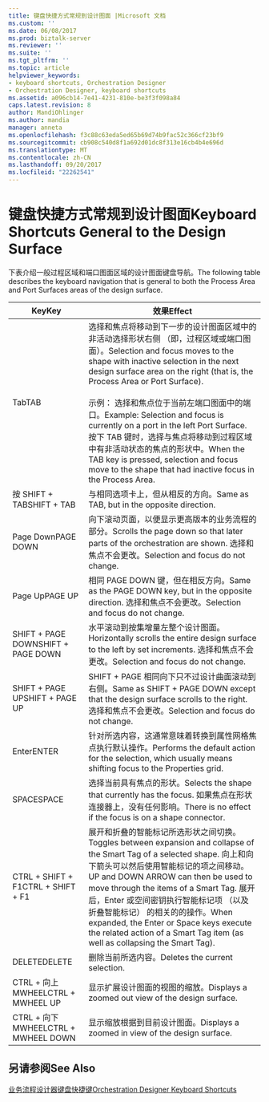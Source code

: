 ```yaml
---
title: 键盘快捷方式常规到设计图面 |Microsoft 文档
ms.custom: ''
ms.date: 06/08/2017
ms.prod: biztalk-server
ms.reviewer: ''
ms.suite: ''
ms.tgt_pltfrm: ''
ms.topic: article
helpviewer_keywords:
- keyboard shortcuts, Orchestration Designer
- Orchestration Designer, keyboard shortcuts
ms.assetid: a096cb14-7e41-4231-810e-be3f3f098a84
caps.latest.revision: 8
author: MandiOhlinger
ms.author: mandia
manager: anneta
ms.openlocfilehash: f3c88c63eda5ed65b69d74b9fac52c366cf23bf9
ms.sourcegitcommit: cb908c540d8f1a692d01dc8f313e16cb4b4e696d
ms.translationtype: MT
ms.contentlocale: zh-CN
ms.lasthandoff: 09/20/2017
ms.locfileid: "22262541"
---
```

# <a name="keyboard-shortcuts-general-to-the-design-surface"></a><span data-ttu-id="e75ed-102">键盘快捷方式常规到设计图面</span><span class="sxs-lookup"><span data-stu-id="e75ed-102">Keyboard Shortcuts General to the Design Surface</span></span>
<span data-ttu-id="e75ed-103">下表介绍一般过程区域和端口图面区域的设计图面键盘导航。</span><span class="sxs-lookup"><span data-stu-id="e75ed-103">The following table describes the keyboard navigation that is general to both the Process Area and Port Surfaces areas of the design surface.</span></span>  
  
|<span data-ttu-id="e75ed-104">Key</span><span class="sxs-lookup"><span data-stu-id="e75ed-104">Key</span></span>|<span data-ttu-id="e75ed-105">效果</span><span class="sxs-lookup"><span data-stu-id="e75ed-105">Effect</span></span>|  
|---------|------------|  
|<span data-ttu-id="e75ed-106">Tab</span><span class="sxs-lookup"><span data-stu-id="e75ed-106">TAB</span></span>|<span data-ttu-id="e75ed-107">选择和焦点将移动到下一步的设计图面区域中的非活动选择形状右侧 （即，过程区域或端口图面）。</span><span class="sxs-lookup"><span data-stu-id="e75ed-107">Selection and focus moves to the shape with inactive selection in the next design surface area on the right (that is, the Process Area or Port Surface).</span></span><br /><br /> <span data-ttu-id="e75ed-108">示例： 选择和焦点位于当前左端口图面中的端口。</span><span class="sxs-lookup"><span data-stu-id="e75ed-108">Example: Selection and focus is currently on a port in the left Port Surface.</span></span> <span data-ttu-id="e75ed-109">按下 TAB 键时，选择与焦点将移动到过程区域中有非活动状态的焦点的形状中。</span><span class="sxs-lookup"><span data-stu-id="e75ed-109">When the TAB key is pressed, selection and focus move to the shape that had inactive focus in the Process Area.</span></span>|  
|<span data-ttu-id="e75ed-110">按 SHIFT + TAB</span><span class="sxs-lookup"><span data-stu-id="e75ed-110">SHIFT + TAB</span></span>|<span data-ttu-id="e75ed-111">与相同选项卡上，但从相反的方向。</span><span class="sxs-lookup"><span data-stu-id="e75ed-111">Same as TAB, but in the opposite direction.</span></span>|  
|<span data-ttu-id="e75ed-112">Page Down</span><span class="sxs-lookup"><span data-stu-id="e75ed-112">PAGE DOWN</span></span>|<span data-ttu-id="e75ed-113">向下滚动页面，以便显示更高版本的业务流程的部分。</span><span class="sxs-lookup"><span data-stu-id="e75ed-113">Scrolls the page down so that later parts of the orchestration are shown.</span></span> <span data-ttu-id="e75ed-114">选择和焦点不会更改。</span><span class="sxs-lookup"><span data-stu-id="e75ed-114">Selection and focus do not change.</span></span>|  
|<span data-ttu-id="e75ed-115">Page Up</span><span class="sxs-lookup"><span data-stu-id="e75ed-115">PAGE UP</span></span>|<span data-ttu-id="e75ed-116">相同 PAGE DOWN 键，但在相反方向。</span><span class="sxs-lookup"><span data-stu-id="e75ed-116">Same as the PAGE DOWN key, but in the opposite direction.</span></span> <span data-ttu-id="e75ed-117">选择和焦点不会更改。</span><span class="sxs-lookup"><span data-stu-id="e75ed-117">Selection and focus do not change.</span></span>|  
|<span data-ttu-id="e75ed-118">SHIFT + PAGE DOWN</span><span class="sxs-lookup"><span data-stu-id="e75ed-118">SHIFT + PAGE DOWN</span></span>|<span data-ttu-id="e75ed-119">水平滚动到按集增量左整个设计图面。</span><span class="sxs-lookup"><span data-stu-id="e75ed-119">Horizontally scrolls the entire design surface to the left by set increments.</span></span> <span data-ttu-id="e75ed-120">选择和焦点不会更改。</span><span class="sxs-lookup"><span data-stu-id="e75ed-120">Selection and focus do not change.</span></span>|  
|<span data-ttu-id="e75ed-121">SHIFT + PAGE UP</span><span class="sxs-lookup"><span data-stu-id="e75ed-121">SHIFT + PAGE UP</span></span>|<span data-ttu-id="e75ed-122">SHIFT + PAGE 相同向下只不过设计曲面滚动到右侧。</span><span class="sxs-lookup"><span data-stu-id="e75ed-122">Same as SHIFT + PAGE DOWN except that the design surface scrolls to the right.</span></span> <span data-ttu-id="e75ed-123">选择和焦点不会更改。</span><span class="sxs-lookup"><span data-stu-id="e75ed-123">Selection and focus do not change.</span></span>|  
|<span data-ttu-id="e75ed-124">Enter</span><span class="sxs-lookup"><span data-stu-id="e75ed-124">ENTER</span></span>|<span data-ttu-id="e75ed-125">针对所选内容，这通常意味着转换到属性网格焦点执行默认操作。</span><span class="sxs-lookup"><span data-stu-id="e75ed-125">Performs the default action for the selection, which usually means shifting focus to the Properties grid.</span></span>|  
|<span data-ttu-id="e75ed-126">SPACE</span><span class="sxs-lookup"><span data-stu-id="e75ed-126">SPACE</span></span>|<span data-ttu-id="e75ed-127">选择当前具有焦点的形状。</span><span class="sxs-lookup"><span data-stu-id="e75ed-127">Selects the shape that currently has the focus.</span></span> <span data-ttu-id="e75ed-128">如果焦点在形状连接器上，没有任何影响。</span><span class="sxs-lookup"><span data-stu-id="e75ed-128">There is no effect if the focus is on a shape connector.</span></span>|  
|<span data-ttu-id="e75ed-129">CTRL + SHIFT + F1</span><span class="sxs-lookup"><span data-stu-id="e75ed-129">CTRL + SHIFT + F1</span></span>|<span data-ttu-id="e75ed-130">展开和折叠的智能标记所选形状之间切换。</span><span class="sxs-lookup"><span data-stu-id="e75ed-130">Toggles between expansion and collapse of the Smart Tag of a selected shape.</span></span> <span data-ttu-id="e75ed-131">向上和向下箭头可以然后使用智能标记的项之间移动。</span><span class="sxs-lookup"><span data-stu-id="e75ed-131">UP and DOWN ARROW can then be used to move through the items of a Smart Tag.</span></span> <span data-ttu-id="e75ed-132">展开后，Enter 或空间密钥执行智能标记项 （以及折叠智能标记） 的相关的的操作。</span><span class="sxs-lookup"><span data-stu-id="e75ed-132">When expanded, the Enter or Space keys execute the related action of a Smart Tag item (as well as collapsing the Smart Tag).</span></span>|  
|<span data-ttu-id="e75ed-133">DELETE</span><span class="sxs-lookup"><span data-stu-id="e75ed-133">DELETE</span></span>|<span data-ttu-id="e75ed-134">删除当前所选内容。</span><span class="sxs-lookup"><span data-stu-id="e75ed-134">Deletes the current selection.</span></span>|  
|<span data-ttu-id="e75ed-135">CTRL + 向上 MWHEEL</span><span class="sxs-lookup"><span data-stu-id="e75ed-135">CTRL + MWHEEL UP</span></span>|<span data-ttu-id="e75ed-136">显示扩展设计图面的视图的缩放。</span><span class="sxs-lookup"><span data-stu-id="e75ed-136">Displays a zoomed out view of the design surface.</span></span>|  
|<span data-ttu-id="e75ed-137">CTRL + 向下 MWHEEL</span><span class="sxs-lookup"><span data-stu-id="e75ed-137">CTRL + MWHEEL DOWN</span></span>|<span data-ttu-id="e75ed-138">显示缩放根据到目前设计图面。</span><span class="sxs-lookup"><span data-stu-id="e75ed-138">Displays a zoomed in view of the design surface.</span></span>|  
  
## <a name="see-also"></a><span data-ttu-id="e75ed-139">另请参阅</span><span class="sxs-lookup"><span data-stu-id="e75ed-139">See Also</span></span>  
 [<span data-ttu-id="e75ed-140">业务流程设计器键盘快捷键</span><span class="sxs-lookup"><span data-stu-id="e75ed-140">Orchestration Designer Keyboard Shortcuts</span></span>](../core/orchestration-designer-keyboard-shortcuts.md)